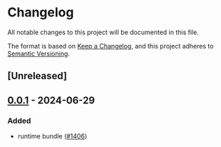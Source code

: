 # Changelog
All notable changes to this project will be documented in this file.

The format is based on [Keep a Changelog](https://keepachangelog.com/en/1.0.0/),
and this project adheres to [Semantic Versioning](https://semver.org/spec/v2.0.0.html).

## [Unreleased]

## [0.0.1](https://github.com/ErKeLost/farm/releases/tag/farmfe_plugin_bundle-v0.0.1) - 2024-06-29

### Added
- runtime bundle ([#1406](https://github.com/ErKeLost/farm/pull/1406))
